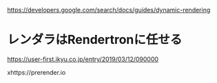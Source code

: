 https://developers.google.com/search/docs/guides/dynamic-rendering

# レンダラはRendertronに任せる
https://user-first.ikyu.co.jp/entry/2019/03/12/090000

xhttps://prerender.io
